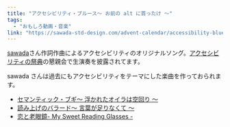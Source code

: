 ```yaml
---
title: "アクセシビリティ・ブルース〜 お前の alt に首ったけ 〜"
tags:
  - "おもしろ動画・音楽"
link: "https://sawada-std-design.com/advent-calendar/accessibility-blues/"
---
```


[sawada](https://twitter.com/SawadaStdDesign)さん作詞作曲によるアクセシビリティのオリジナルソング。[アクセシビリティの祭典](http://accfes.com/)の懇親会で生演奏を披露されてます。

sawada さんは過去にもアクセシビリティをテーマにした楽曲を作っておられます。

- [セマンティック・ブギ〜 浮かれたオイラは空回り 〜](http://sawada-std-design.com/advent-calendar/semantic-boogie/)
- [読み上げのバラード〜 言葉が足りなくて 〜](http://sawada-std-design.com/advent-calendar/ballad-of-reading/)
- [恋と老眼鏡- My Sweet Reading Glasses -](http://sawada-std-design.com/advent-calendar/my-sweet-reading-glasses/)
